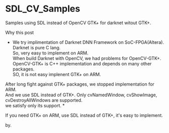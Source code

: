 # SDL_CV_Samples

Samples using SDL instead of OpenCV GTK+ for darknet witout GTK+.
  
Why this post  
* We try implimentation of Darknet DNN Framework on SoC-FPGA(Altera).  
Darknet is pure C lang.  
So, very easy to implement on ARM.  
When build Darknet with OpenCV, we had problems for OpenCV-GTK+.  
OpenCV-GTK+ is C++ implementation and depends on many other packages.  
SO, it is not easy implenent GTK+ on ARM.  
  
After long fight against GTK+ packages, we stopped implementation for ARM.  
And we use SDL instead of GTK+.
Only cvNamedWindow, cvShowImage, cvDestroyAllWindows are supported.  
we satisfy only its support.  *
  
If you need GTK+ on ARM, use SDL instead of GTK+, it's easy to implement.
  
by.  
